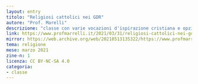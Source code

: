 ```yaml
---
layout: entry
titolo: "Religiosi cattolici nei GDR"
autore: "Prof. Marelli"
descrizione: "classe con varie vocazioni d'ispirazione cristiana e opzioni per personaggi religiosi"
link: https://www.profmarrelli.it/2021/03/31/religiosi-cattolici-nei-gdr/
mirror: https://web.archive.org/web/20210513135322/https://www.profmarrelli.it/2021/03/31/religiosi-cattolici-nei-gdr/
tema: religione
mese: marzo 2021
zine-n: 1
licenza: CC BY-NC-SA 4.0
categoria:
- classe
---
```

